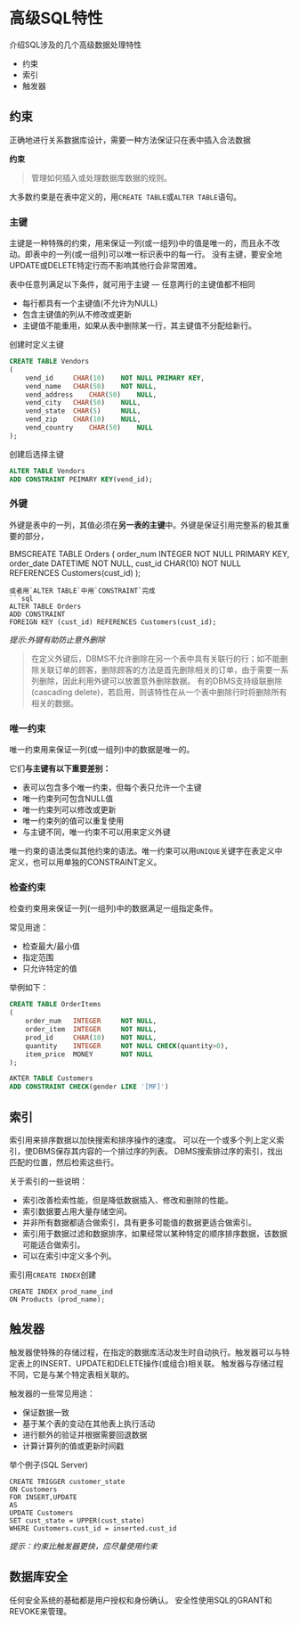 # 高级SQL特性
介绍SQL涉及的几个高级数据处理特性
- 约束
- 索引
- 触发器

## 约束
正确地进行关系数据库设计，需要一种方法保证只在表中插入合法数据

**约束**
> 管理如何插入或处理数据库数据的规则。

大多数约束是在表中定义的，用`CREATE TABLE`或`ALTER TABLE`语句。

### 主键
主键是一种特殊的约束，用来保证一列(或一组列)中的值是唯一的，而且永不改动。即表中的一列(或一组列)可以唯一标识表中的每一行。
没有主键，要安全地UPDATE或DELETE特定行而不影响其他行会非常困难。

表中任意列满足以下条件，就可用于主键
— 任意两行的主键值都不相同
- 每行都具有一个主键值(不允许为NULL)
- 包含主键值的列从不修改或更新
- 主键值不能重用，如果从表中删除某一行，其主键值不分配给新行。

创建时定义主键
```sql
CREATE TABLE Vendors
(
	vend_id		CHAR(10)	NOT NULL PRIMARY KEY,
	vend_name 	CHAR(50)	NOT NULL,
	vend_address	CHAR(50)	NULL,
	vend_city	CHAR(50)	NULL,
	vend_state	CHAR(5)		NULL,
	vend_zip	CHAR(10)	NULL,
	vend_country	CHAR(50)	NULL
);
```

创建后选择主键
```sql
ALTER TABLE Vendors
ADD CONSTRAINT PEIMARY KEY(vend_id);
```

### 外键
外键是表中的一列，其值必须在**另一表的主键**中。外键是保证引用完整系的极其重要的部分，

BMSCREATE TABLE Orders
(
	order_num	INTEGER		NOT NULL	PRIMARY KEY,
	order_date	DATETIME	NOT NULL,
	cust_id		CHAR(10)	NOT NULL	REFERENCES	Customers(cust_id)
);
```
或者用`ALTER TABLE`中用`CONSTRAINT`完成
```sql
ALTER TABLE Orders
ADD CONSTRAINT
FOREIGN KEY (cust_id) REFERENCES Customers(cust_id);
```

*提示:外键有助防止意外删除*
> 在定义外键后，DBMS不允许删除在另一个表中具有关联行的行；如不能删除关联订单的顾客，删除顾客的方法是首先删除相关的订单，由于需要一系列删除，因此利用外键可以放置意外删除数据。
> 有的DBMS支持级联删除(cascading delete)，若启用，则该特性在从一个表中删除行时将删除所有相关的数据。

### 唯一约束
唯一约束用来保证一列(或一组列)中的数据是唯一的。

它们**与主键有以下重要差别：**
- 表可以包含多个唯一约束，但每个表只允许一个主键
- 唯一约束列可包含NULL值
- 唯一约束列可以修改或更新
- 唯一约束列的值可以重复使用
- 与主键不同，唯一约束不可以用来定义外键

唯一约束的语法类似其他约束的语法。唯一约束可以用`UNIQUE`关键字在表定义中定义，也可以用单独的CONSTRAINT定义。

### 检查约束
检查约束用来保证一列(一组列)中的数据满足一组指定条件。

常见用途：
- 检查最大/最小值
- 指定范围
- 只允许特定的值

举例如下：
```sql
CREATE TABLE OrderItems
(
	order_num	INTEGER		NOT NULL,
	order_item	INTEGER		NOT NULL,
	prod_id		CHAR(10)	NOT NULL,
	quantity	INTEGER		NOT NULL CHECK(quantity>0),
	item_price	MONEY		NOT NULL
);
```
```SQL
AKTER TABLE Customers
ADD CONSTRAINT CHECK(gender LIKE '[MF]')
```

## 索引
索引用来排序数据以加快搜索和排序操作的速度。
可以在一个或多个列上定义索引，使DBMS保存其内容的一个排过序的列表。
DBMS搜索排过序的索引，找出匹配的位置，然后检索这些行。

关于索引的一些说明：
- 索引改善检索性能，但是降低数据插入、修改和删除的性能。
- 索引数据要占用大量存储空间。
- 并非所有数据都适合做索引，具有更多可能值的数据更适合做索引。
- 索引用于数据过滤和数据排序，如果经常以某种特定的顺序排序数据，该数据可能适合做索引。
- 可以在索引中定义多个列。

索引用`CREATE INDEX`创建
```
CREATE INDEX prod_name_ind
ON Products (prod_name);
```

## 触发器
触发器使特殊的存储过程，在指定的数据库活动发生时自动执行。触发器可以与特定表上的INSERT、UPDATE和DELETE操作(或组合)相关联。
触发器与存储过程不同，它是与某个特定表相关联的。

触发器的一些常见用途：
- 保证数据一致
- 基于某个表的变动在其他表上执行活动
- 进行额外的验证并根据需要回退数据
- 计算计算列的值或更新时间戳

举个例子(SQL Server)
```
CREATE TRIGGER customer_state
ON Customers
FOR INSERT,UPDATE
AS
UPDATE Customers
SET cust_state = UPPER(cust_state)
WHERE Customers.cust_id = inserted.cust_id
```

*提示：约束比触发器更快，应尽量使用约束*

## 数据库安全
任何安全系统的基础都是用户授权和身份确认。
安全性使用SQL的GRANT和REVOKE来管理。
